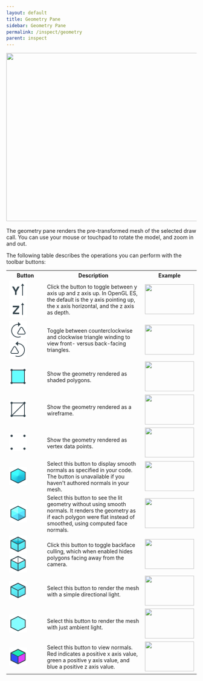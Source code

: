 ```yaml
---
layout: default
title: Geometry Pane
sidebar: Geometry Pane
permalink: /inspect/geometry
parent: inspect
---
```


<img src="../images/geometry-pane.png" width="727px" height="445px"/>

The geometry pane renders the pre-transformed mesh of the selected draw call. You can use your mouse or touchpad to rotate the model, and zoom in and out.

The following table describes the operations you can perform with the toolbar buttons:


<table>
  <tbody>
    <tr>
      <th width="20%">Button</th>
      <th>Description</th>
      <th>Example</th>
    </tr>
    <tr>
      <td>
        <img class="toolbar-btn" src="https://raw.githubusercontent.com/google/gapid/master/gapic/res/icons/yup%402x.png" alt="Y-up"/>
        <img class="toolbar-btn" src="https://raw.githubusercontent.com/google/gapid/master/gapic/res/icons/zup%402x.png" alt="Z-up"/>
      </td>
      <td>
        Click the button to toggle between y axis up and z axis up. In OpenGL ES, the default is the y axis pointing up, the x axis horizontal, and the z axis as depth.
      </td>
      <td><img src="../images/geometry-zup.png" width="130px" height="79px"/></td>
    </tr>
    <tr>
      <td>
        <img class="toolbar-btn"  src="https://raw.githubusercontent.com/google/gapid/master/gapic/res/icons/winding_cw%402x.png" alt="Winding CW"/>
        <img class="toolbar-btn" src="https://raw.githubusercontent.com/google/gapid/master/gapic/res/icons/winding_ccw%402x.png" alt="Winding CCW"/>
      </td>
      <td>
        Toggle between counterclockwise and clockwise triangle winding to view front- versus back-facing triangles.
      </td>
      <td><img src="../images/geometry-winding.png" width="130px" height="79px"/></td>
    </tr>
    <tr>
      <td>
        <img class="toolbar-btn" src="https://raw.githubusercontent.com/google/gapid/master/gapic/res/icons/wireframe_none%402x.png" alt="Shaded"/>
      </td>
      <td>
        Show the geometry rendered as shaded polygons.
      </td>
      <td><img src="../images/geometry-shaded.png" width="130px" height="79px"/></td>
    </tr>
    <tr>
      <td>
        <img class="toolbar-btn" src="https://raw.githubusercontent.com/google/gapid/master/gapic/res/icons/wireframe_all%402x.png" alt="Wireframe"/>
      </td>
      <td>
        Show the geometry rendered as a wireframe.
      </td>
      <td><img src="../images/geometry-wireframe.png" width="130px" height="79px"/></td>
    </tr>
    <tr>
      <td>
        <img class="toolbar-btn" src="https://raw.githubusercontent.com/google/gapid/master/gapic/res/icons/point_cloud%402x.png" alt="Point Cloud"/>
      </td>
      <td>
        Show the geometry rendered as vertex data points.
      </td>
      <td><img src="../images/geometry-points.png" width="130px" height="79px"/></td>
    </tr>
    <tr>
      <td>
        <img class="toolbar-btn" src="https://raw.githubusercontent.com/google/gapid/master/gapic/res/icons/smooth%402x.png" alt="Authored Normals"/>
      </td>
      <td>
        Select this button to display smooth normals as specified in your code. The button is unavailable if you haven't authored normals in your mesh.
      </td>
      <td><img src="../images/geometry-shaded.png" width="130px" height="79px"/></td>
    </tr>
    <tr>
      <td>
        <img class="toolbar-btn" src="https://raw.githubusercontent.com/google/gapid/master/gapic/res/icons/faceted%402x.png" alt="Faceted Normals"/>
      </td>
      <td>
        Select this button to see the lit geometry without using smooth normals. It renders the geometry as if each polygon were flat instead of smoothed, using computed face normals.
      </td>
      <td><img src="../images/geometry-faceted.png" width="130px" height="79px"/></td>
    </tr>
    <tr>
      <td>
        <img class="toolbar-btn" src="https://raw.githubusercontent.com/google/gapid/master/gapic/res/icons/culling_disabled%402x.png" alt="Backface Culling Disabled"/>
        <img class="toolbar-btn" src="https://raw.githubusercontent.com/google/gapid/master/gapic/res/icons/culling_enabled%402x.png" alt="Backface Culling Enabled"/>
      </td>
      <td>
        Click this button to toggle backface culling, which when enabled hides polygons facing away from the camera.
      </td>
      <td><img src="../images/geometry-backface-cull.png" width="130px" height="79px"/></td>
    </tr>
    <tr>
      <td>
        <img class="toolbar-btn" src="https://raw.githubusercontent.com/google/gapid/master/gapic/res/icons/lit%402x.png" alt="Lit"/>
      </td>
      <td>
        Select this button to render the mesh with a simple directional light.
      </td>
      <td><img src="../images/geometry-shaded.png" width="130px" height="79px"/></td>
    </tr>
    <tr>
      <td>
        <img class="toolbar-btn" src="https://raw.githubusercontent.com/google/gapid/master/gapic/res/icons/flat%402x.png" alt="Flat"/>
      </td>
      <td>
        Select this button to render the mesh with just ambient light.
      </td>
      <td><img src="../images/geometry-ambient.png" width="130px" height="79px"/></td>
    </tr>
    <tr>
      <td>
        <img class="toolbar-btn" src="https://raw.githubusercontent.com/google/gapid/master/gapic/res/icons/normals%402x.png" alt="Normals"/>
      </td>
      <td>
        Select this button to view normals. Red indicates a positive x axis value, green a positive y axis value, and blue a positive z axis value.
      </td>
      <td><img src="../images/geometry-normals.png" width="130px" height="79px"/></td>
    </tr>
  </tbody>
</table>
